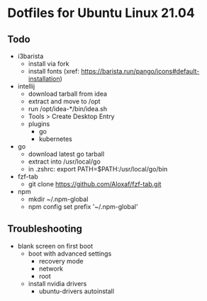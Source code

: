 # Dotfiles for Ubuntu Linux 21.04

## Todo

* i3barista
    * install via fork
    * install fonts (xref: https://barista.run/pango/icons#default-installation)
* intellij
    * download tarball from idea
    * extract and move to /opt
    * run /opt/idea-*/bin/idea.sh
    * Tools > Create Desktop Entry
    * plugins
        * go
        * kubernetes
* go
    * download latest go tarball
    * extract into /usr/local/go
    * in .zshrc: export PATH=$PATH:/usr/local/go/bin
* fzf-tab
    * git clone https://github.com/Aloxaf/fzf-tab.git
* npm
    * mkdir ~/.npm-global
    * npm config set prefix '~/.npm-global'

## Troubleshooting

* blank screen on first boot
    * boot with advanced settings
        * recovery mode
        * network
        * root
    * install nvidia drivers
        * ubuntu-drivers autoinstall
